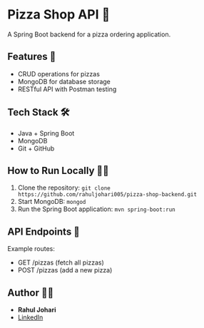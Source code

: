 # Pizza Shop API 🍕
A Spring Boot backend for a pizza ordering application.

## Features 🚀
- CRUD operations for pizzas
- MongoDB for database storage
- RESTful API with Postman testing

## Tech Stack 🛠️
- Java + Spring Boot
- MongoDB
- Git + GitHub

## How to Run Locally 🏃‍♂️
1. Clone the repository: `git clone https://github.com/rahuljohari005/pizza-shop-backend.git`
2. Start MongoDB: `mongod`
3. Run the Spring Boot application: `mvn spring-boot:run`

## API Endpoints 📡
Example routes:
- GET /pizzas (fetch all pizzas)
- POST /pizzas (add a new pizza)

## Author 👨‍💻
- **Rahul Johari**
- [LinkedIn](http://www.Linkdin.com/in/rahul-johari-b2352b147/)
